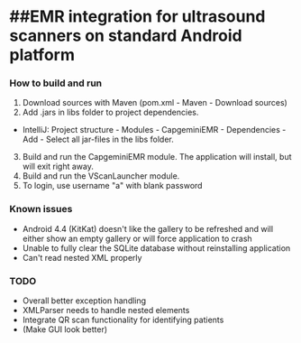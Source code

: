 ##EMR integration for ultrasound scanners on standard Android platform
==============================================================================

### How to build and run
1. Download sources with Maven (pom.xml - Maven - Download sources)
2. Add .jars in libs folder to project dependencies.
  * IntelliJ: Project structure - Modules - CapgeminiEMR - Dependencies - Add - Select all jar-files
in the libs folder.
3. Build and run the CapgeminiEMR module. The application will install, but will exit right away.
4. Build and run the VScanLauncher module.
5. To login, use username "a" with blank password

### Known issues
* Android 4.4 (KitKat) doesn't like the gallery to be refreshed and will either show
an empty gallery or will force application to crash
* Unable to fully clear the SQLite database without reinstalling application
* Can't read nested XML properly

### TODO
* Overall better exception handling
* XMLParser needs to handle nested elements
* Integrate QR scan functionality for identifying patients
* (Make GUI look better)
